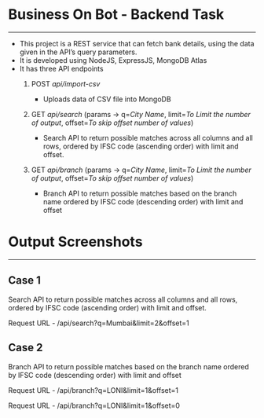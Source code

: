 # Business On Bot - Backend Task
---

- This project is a REST service that can fetch bank details, using the data given in the API’s query parameters.
- It is developed using NodeJS, ExpressJS, MongoDB Atlas
- It has three API endpoints
    1. POST *api/import-csv*
        - Uploads data of CSV file into MongoDB
    2. GET *api/search* (params -> q=*City Name*, limit=*To Limit the number of output*, offset=*To skip offset number of values*)
        - Search API to return possible matches across all columns and all rows, ordered by IFSC code (ascending order) with limit and offset.
        
    3. GET *api/branch* (params -> q=*City Name*, limit=*To Limit the number of output*, offset=*To skip offset number of values*)
        -  Branch API to return possible matches based on the branch name ordered by IFSC code (descending order) with limit and offset


# Output Screenshots
---

## Case 1

Search API to return possible matches across all columns and all rows, ordered by IFSC code (ascending order) with limit and offset.

Request URL  - /api/search?q=Mumbai&limit=2&offset=1 



## Case 2

Branch API to return possible matches based on the branch name ordered by IFSC code (descending order) with limit and offset

Request URL  - /api/branch?q=LONI&limit=1&offset=1 

Request URL - /api/branch?q=LONI&limit=1&offset=0

